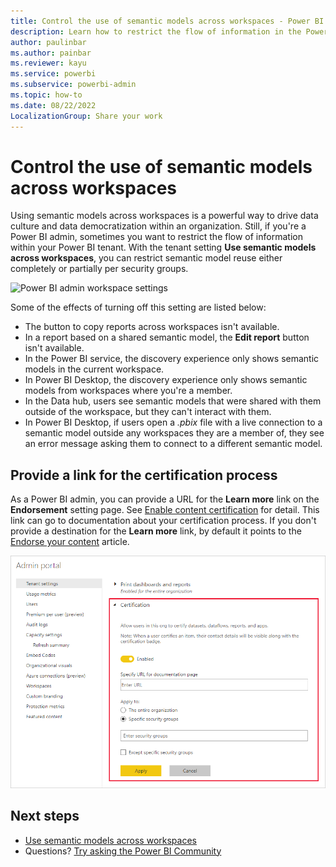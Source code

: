 ```yaml
---
title: Control the use of semantic models across workspaces - Power BI
description: Learn how to restrict the flow of information in the Power BI tenant.
author: paulinbar
ms.author: painbar
ms.reviewer: kayu
ms.service: powerbi
ms.subservice: powerbi-admin
ms.topic: how-to
ms.date: 08/22/2022
LocalizationGroup: Share your work
---
```


# Control the use of semantic models across workspaces

Using semantic models across workspaces is a powerful way to drive data culture and data democratization within an organization. Still, if you're a Power BI admin, sometimes you want to restrict the flow of information within your Power BI tenant. With the tenant setting **Use semantic models across workspaces**, you can restrict semantic model reuse either completely or partially per security groups.

![Power BI admin workspace settings](media/service-datasets-admin-across-workspaces/power-bi-admin-workspace-settings.png)

Some of the effects of turning off this setting are listed below:

* The button to copy reports across workspaces isn't available. 
* In a report based on a shared semantic model, the **Edit report** button isn't available.
* In the Power BI service, the discovery experience only shows semantic models in the current workspace.
* In Power BI Desktop, the discovery experience only shows semantic models from workspaces where you're a member.
* In the Data hub, users see semantic models that were shared with them outside of the workspace, but they can't interact with them.
* In Power BI Desktop, if users open a *.pbix* file with a live connection to a semantic model outside any workspaces they are a member of, they see an error message asking them to connect to a different semantic model.

## Provide a link for the certification process

As a Power BI admin, you can provide a URL for the **Learn more** link on the **Endorsement** setting page.  See [Enable content certification](../admin/service-admin-setup-certification.md) for detail. This link can go to documentation about your certification process. If you don't provide a destination for the **Learn more** link, by default it points to the [Endorse your content](../collaborate-share/service-endorse-content.md) article.

![Semantic model certification Learn more](media/service-datasets-admin-across-workspaces/service-admin-certification-setup-dialog.png)

## Next steps

- [Use semantic models across workspaces](service-datasets-across-workspaces.md)
- Questions? [Try asking the Power BI Community](https://community.powerbi.com/)
